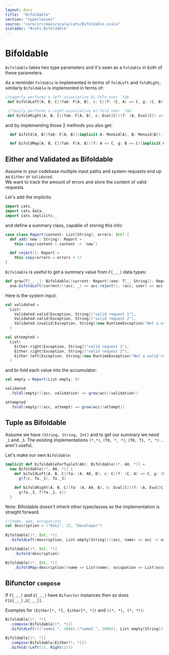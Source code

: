 ```yaml
---
layout: docs
title:  "Bifoldable"
section: "typeclasses"
source: "core/src/main/scala/cats/Bifoldable.scala"
scaladoc: "#cats.Bifoldable"
---
```


# Bifoldable

`Bifoldable` takes two type parameters and it's seen as a `Foldable` in both of these parameters.

As a reminder `Foldable` is implemented in terms of `foldLeft` and `foldRight`, similarly `Bifoldable` is implemented in terms of:

   ```scala
   //eagerly performs a left-associative bi-fold over `fab` 
    def bifoldLeft[A, B, C](fab: F[A, B], c: C)(f: (C, A) => C, g: (C, B) => C): C

    //lazily performs a right-associative bi-fold over `fab` 
    def bifoldRight[A, B, C](fab: F[A, B], c: Eval[C])(f: (A, Eval[C]) => Eval[C], g: (B, Eval[C]) => Eval[C]): Eval[C]
   ```

and by implementing those 2 methods you also get:
   ```scala
     def bifold[A, B](fab: F[A, B])(implicit A: Monoid[A], B: Monoid[B]): (A, B)
  
     def bifoldMap[A, B, C](fab: F[A, B])(f: A => C, g: B => C)(implicit C: Monoid[C]): C
   ```

## Either and Validated as Bifoldable

Assume in your codebase multiple input paths and system requests end up as `Either` or `Validated`.  
We want to track the amount of errors and store the content of valid requests.

Let's add the implicits:
```scala mdoc
import cats._
import cats.data._
import cats.implicits._
```

and define a summary class, capable of storing this info:
```scala mdoc
case class Report(content: List[String], errors: Int) {
  def add(`new`: String): Report =
    this.copy(content = content :+ `new`)

  def reject(): Report =
    this.copy(errors = errors + 1)
}
```

`Bifoldable` is useful to get a summary value from `F[_,_]` data types:
```scala mdoc
def grow[T[_, _]: Bifoldable](current: Report)(one: T[_, String]): Report =
  one.bifoldLeft(current)((acc, _) => acc.reject(), (acc, user) => acc.add(user))
```

Here is the system input:
```scala mdoc
val validated =
  List(
    Validated.valid[Exception, String]("valid request 1"),
    Validated.valid[Exception, String]("valid request 2"),
    Validated.invalid[Exception, String](new RuntimeException("Not a valid request"))
  )

val attempted =
  List(
    Either.right[Exception, String]("valid request 1"),
    Either.right[Exception, String]("valid request 2"),
    Either.left[Exception, String](new RuntimeException("Not a valid request"))
  )
```

and bi-fold each value into the accumulator:
```scala mdoc
val empty = Report(List.empty, 0)

validated
  .foldl(empty)((acc, validation) => grow(acc)(validation))

attempted
  .foldl(empty)((acc, attempt) => grow(acc)(attempt))
```

## Tuple as Bifoldable

Assume we have `(String, String, Int)`  and to get our summary we need `_1` and `_3`.
The existing implementations `(*,*)`, `(T0, *, *)`, `(T0, T1, *, *)` ..  aren't useful,

Let's make our own `Bifoldable`:
```scala mdoc
implicit def bifoldableForTuple3[A0]: Bifoldable[(*, A0, *)] =
  new Bifoldable[(*, A0, *)] {
    def bifoldLeft[A, B, C](fa: (A, A0, B), c: C)(f: (C, A) => C, g: (C, B) => C): C =
      g(f(c, fa._1), fa._3)

    def bifoldRight[A, B, C](fa: (A, A0, B), c: Eval[C])(f: (A, Eval[C]) => Eval[C], g: (B, Eval[C]) => Eval[C]): Eval[C] =
      g(fa._3, f(fa._1, c))
  }
```
Note: Bifoldable doesn't inherit other typeclasses so the implementation is straight forward.

```scala mdoc
//(name, age, occupation)
val description = ("Niki", 22, "Developer")
  
Bifoldable[(*, Int, *)]
  .bifoldLeft(description, List.empty[String])((acc, name) => acc :+ name, (acc, occupation) => acc :+ occupation)

Bifoldable[(*, Int, *)]
    .bifold(description)

Bifoldable[(*, Int, *)]
    .bifoldMap(description)(name => List(name), occupation => List(occupation))
```

## Bifunctor `compose`

If `F[_,_]` and `G[_,_]` have `Bifunctor` instances then so does `F[G[_,_],G[_,_]]`.

Examples for `(Either[*, *], Either[*, *])` and `((*, *), (*, *))`:
```scala mdoc
Bifoldable[(*, *)]
  .compose(Bifoldable[(*, *)])
  .bifoldLeft((("name1 ", 1000),("name2 ", 2000)), List.empty[String])((acc, name) => acc :+ name, (acc, _) => acc)

Bifoldable[(*, *)]
  .compose(Bifoldable[Either[*, *]])
  .bifold((Left(1), Right(2)))
```

